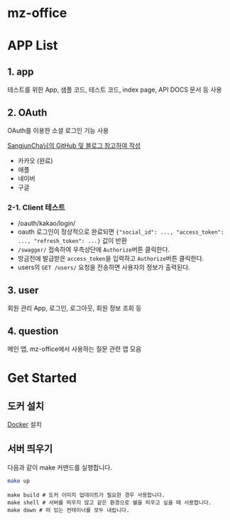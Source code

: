 # mz-office

# APP List
## 1. app
테스트를 위한 App, 샘플 코드, 테스트 코드, index page, API DOCS 문서 등 사용

## 2. OAuth
OAuth를 이용한 소셜 로그인 기능 사용

[SangjunCha님의 GitHub 및 블로그 참고하여 작성](https://github.com/SangjunCha-dev/django-oauth)
 - 카카오 (완료)
 - 애플
 - 네이버
 - 구글

### 2-1. Client 테스트
- /oauth/kakao/login/
- oauth 로그인이 정상적으로 완료되면 `{"social_id": ..., "access_token": ..., "refresh_token": ...}` 값이 반환
- `/swagger/` 접속하여 우측상단에 `Authorize`버튼 클릭한다.
- 방금전에 발급받은 `access_token`을 입력하고 `Authorize`버튼 클릭한다.
- users의 `GET /users/` 요청을 전송하면 사용자의 정보가 출력된다.

## 3. user
회원 관리 App, 로그인, 로그아웃, 회원 정보 조회 등

## 4. question
메인 앱, mz-office에서 사용하는 질문 관련 앱 모음


# Get Started
## 도커 설치
[Docker](https://www.docker.com/get-started) 설치

## 서버 띄우기
다음과 같이 make 커맨드를 실행합니다.

```bash
make up
```

```shell
make build # 도커 이미지 업데이트가 필요한 경우 사용합니다.
make shell # 서버를 띄우지 않고 같은 환경으로 쉘을 띄우고 싶을 때 사용합니다.
make down # 떠 있는 컨테이너를 모두 내립니다.
```